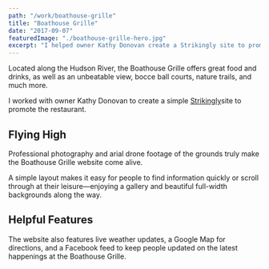 ```yaml
---
path: "/work/boathouse-grille"
title: "Boathouse Grille"
date: "2017-09-07"
featuredImage: "./boathouse-grille-hero.jpg"
excerpt: "I helped owner Kathy Donovan create a Strikingly site to promote the Boathouse Grille's unique menu, awesome amenities, and unbeatable view."
---
```


Located along the Hudson River, the Boathouse Grille offers great food and drinks, as well as an unbeatable view, bocce ball courts, nature trails, and much more.

I worked with owner Kathy Donovan to create a simple [Strikingly](https://www.strikingly.com/)site to promote the restaurant.

## Flying High

Professional photography and arial drone footage of the grounds truly make the Boathouse Grille website come alive.

A simple layout makes it easy for people to find information quickly or scroll through at their leisure—enjoying a gallery and beautiful full-width backgrounds along the way.

## Helpful Features

The website also features live weather updates, a Google Map for directions, and a Facebook feed to keep people updated on the latest happenings at the Boathouse Grille.